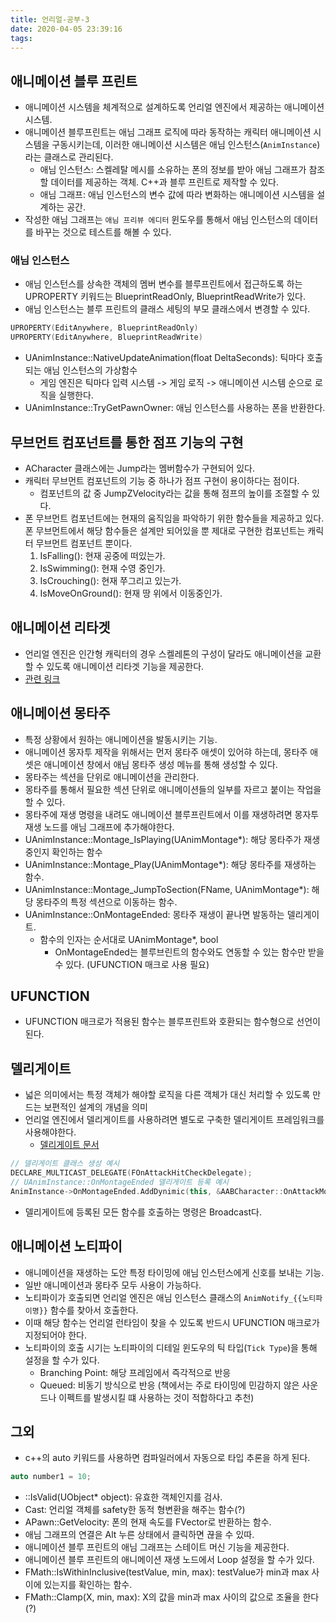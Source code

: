 ```yaml
---
title: 언리얼-공부-3
date: 2020-04-05 23:39:16
tags:
---
```


## 애니메이션 블루 프린트
- 애니메이션 시스템을 체계적으로 설계하도록 언리얼 엔진에서 제공하는 애니메이션 시스템.
- 애니메이션 블루프린트는 애님 그래프 로직에 따라 동작하는 캐릭터 애니메이션 시스템을 구동시키는데, 이러한 애니메이션 시스템은 애님 인스턴스(`AnimInstance`)라는 클래스로 관리된다.
	- 애님 인스턴스: 스켈레탈 메시를 소유하는 폰의 정보를 받아 애님 그래프가 참조할 데이터를 제공하는 객체. C++과 블루 프린트로 제작할 수 있다.
  - 애님 그래프: 애님 인스턴스의 변수 값에 따라 변화하는 애니메이션 시스템을 설계하는 공간.
- 작성한 애님 그래프는 `애님 프리뷰 에디터` 윈도우를 통해서 애님 인스턴스의 데이터를 바꾸는 것으로 테스트를 해볼 수 있다.

### 애님 인스턴스
- 애님 인스턴스를 상속한 객체의 멤버 변수를 블루프린트에서 접근하도록 하는 UPROPERTY 키워드는 BlueprintReadOnly, BlueprintReadWrite가 있다.
- 애님 인스턴스는 블루 프린트의 클래스 세팅의 부모 클래스에서 변경할 수 있다.
```C++
UPROPERTY(EditAnywhere, BlueprintReadOnly)
UPROPERTY(EditAnywhere, BlueprintReadWrite)
```
- UAnimInstance::NativeUpdateAnimation(float DeltaSeconds): 틱마다 호출 되는 애님 인스턴스의 가상함수
  - 게임 엔진은 틱마다 입력 시스템 -> 게임 로직 -> 애니메이션 시스템 순으로 로직을 실행한다.
- UAnimInstance::TryGetPawnOwner: 애님 인스턴스를 사용하는 폰을 반환한다.

## 무브먼트 컴포넌트를 통한 점프 기능의 구현
- ACharacter 클래스에는 Jump라는 멤버함수가 구현되어 있다.
- 캐릭터 무브먼트 컴포넌트의 기능 중 하나가 점프 구현이 용이하다는 점이다.
  - 컴포넌트의 값 중 JumpZVelocity라는 값을 통해 점프의 높이를 조절할 수 있다.
- 폰 무브먼트 컴포넌트에는 현재의 움직임을 파악하기 위한 함수들을 제공하고 있다. 폰 무브먼트에서 해당 함수들은 설계만 되어있을 뿐 제대로 구현한 컴포넌트는 캐릭터 무브먼트 컴포넌트 뿐이다.
  1. IsFalling(): 현재 공중에 떠있는가.
  2. IsSwimming(): 현재 수영 중인가.
  3. IsCrouching(): 현재 쭈그리고 있는가.
  4. IsMoveOnGround(): 현재 땅 위에서 이동중인가.

## 애니메이션 리타겟
- 언리얼 엔진은 인간형 캐릭터의 경우 스켈레톤의 구성이 달라도 애니메이션을 교환할 수 있도록 애니메이션 리타겟 기능을 제공한다.
- [관련 링크](http://bit.ly/ue4retargetvideo)

## 애니메이션 몽타주
- 특정 상황에서 원하는 애니메이션을 발동시키는 기능.
- 애니메이션 몽자투 제작을 위해서는 먼저 몽타주 애셋이 있어햐 하는데, 몽타주 애셋은 애니메이션 창에서 애님 몽타주 생성 메뉴를 통해 생성할 수 있다.
- 몽타주는 섹션을 단위로 애니메이션을 관리한다.
- 몽타주를 통해서 필요한 섹션 단위로 애니메이션들의 일부를 자르고 붙이는 작업을 할 수 있다.
- 몽타주에 재생 명령을 내려도 애니메이션 블루프린트에서 이를 재생하려면 몽자투 재생 노드를 애님 그래프에 추가해야한다.
- UAnimInstance::Montage_IsPlaying(UAnimMontage*): 해당 몽타주가 재생중인지 확인하는 함수
- UAnimInstance::Montage_Play(UAnimMontage*): 해당 몽타주를 재생하는 함수.
- UAnimInstance::Montage_JumpToSection(FName, UAnimMontage*): 해당 몽타주의 특정 섹션으로 이동하는 함수.
- UAnimInstance::OnMontageEnded: 몽타주 재생이 끝나면 발동하는 델리게이트.
  - 함수의 인자는 순서대로 UAnimMontage*, bool
	- OnMontageEnded는 블루브린트의 함수와도 연동할 수 있는 함수만 받을 수 있다. (UFUNCTION 매크로 사용 필요)

## UFUNCTION
- UFUNCTION 매크로가 적용된 함수는 블루프린트와 호환되는 함수형으로 선언이 된다.

## 델리게이트
- 넓은 의미에서는 특정 객체가 해야할 로직을 다른 객체가 대신 처리할 수 있도록 만드는 보편적인 설계의 개념을 의미
- 언리얼 엔진에서 델리게이트를 사용하려면 별도로 구축한 델리게이트 프레임워크를 사용해야한다.
	- [델리게이트 문서](https://docs.unrealengine.com/ko/Programming/UnrealArchitecture/Delegates/index.html)
```C++
// 델리게이트 클래스 생성 예시
DECLARE_MULTICAST_DELEGATE(FOnAttackHitCheckDelegate);
// UAnimInstance::OnMontageEnded 델리게이트 등록 예시
AnimInstance->OnMontageEnded.AddDynimic(this, &AABCharacter::OnAttackMontageEnded)
```
- 델리게이트에 등록된 모든 함수를 호출하는 명령은 Broadcast다.

## 애니메이션 노티파이
- 애니메이션을 재생하는 도안 특정 타이밍에 애님 인스턴스에게 신호를 보내는 기능.
- 일반 애니메이션과 몽타주 모두 사용이 가능하다.
- 노티파이가 호출되면 언리얼 엔진은 애님 인스턴스 클래스의 `AnimNotify_{{노티파이명}}` 함수를 찾아서 호출한다.
- 이때 해당 함수는 언리얼 런타임이 찾을 수 있도록 반드시 UFUNCTION 매크로가 지정되어야 한다.
- 노티파이의 호출 시기는 노티파이의 디테일 윈도우의 틱 타입(`Tick Type`)을 통해 설정을 할 수가 있다.
	- Branching Point: 해당 프레임에서 즉각적으로 반응
	- Queued: 비동기 방식으로 반응 (책에서는 주로 타이밍에 민감하지 않은 사운드나 이펙트를 발생시킬 떄 사용하는 것이 적합하다고 추천)

## 그외
- c++의 auto 키워드를 사용하면 컴파일러에서 자동으로 타입 추론을 하게 된다.
```C++
auto number1 = 10;
```
- ::IsValid(UObject* object): 유효한 객체인지를 검사.
- Cast<T>: 언리얼 객체를 safety한 동적 형변환을 해주는 함수(?)
- APawn::GetVelocity: 폰의 현재 속도를 FVector로 반환하는 함수.
- 애님 그래프의 연결은 Alt 누른 상태에서 클릭하면 끊을 수 있따.
- 애니메이션 블루 프린트의 애님 그래프는 스테이트 머신 기능을 제공한다.
- 애니메이션 블루 프린트의 애니메이션 재생 노드에서 Loop 설정을 할 수가 있다.
- FMath::IsWithinInclusive<T>(testValue, min, max): testValue가 min과 max 사이에 있는지를 확인하는 함수.
- FMath::Clamp<T>(X, min, max): X의 값을 min과 max 사이의 값으로 조율을 한다(?)